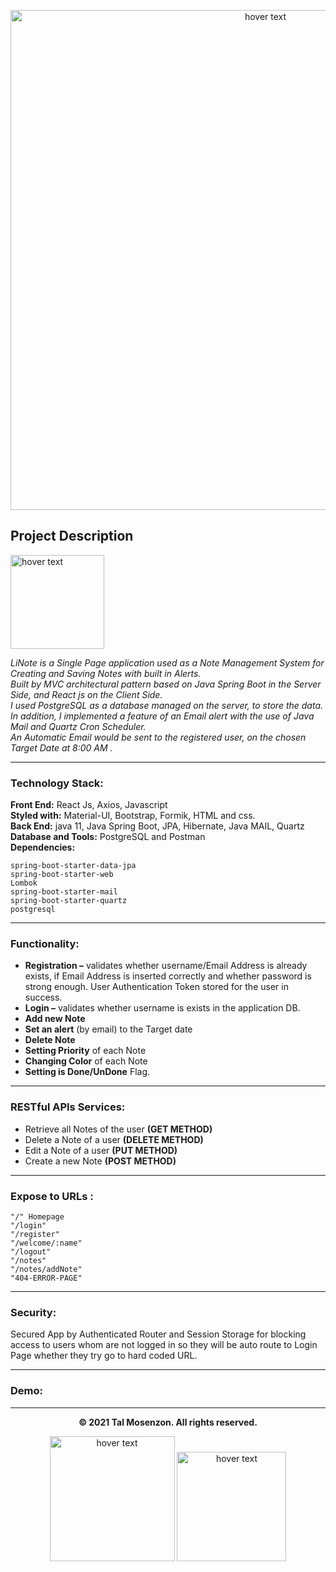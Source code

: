 
<p align="center">
      <img src="https://i.ibb.co/q1cz9nV/home.png" width="800" title="hover text">      
</p>

##   **Project Description**


<p align="left">
  <img src="https://i.ibb.co/Df3MzfG/1327bbd369c34c77953c6142d3eb619b.png" width="150" title="hover text">
</p>

*LiNote is a Single Page application used as a Note Management System for Creating and Saving Notes with built in Alerts.   <br>
Built by MVC architectural pattern based on Java Spring Boot in the Server Side, and React js on the Client Side.   <br>
I used PostgreSQL as a database managed on the server, to store the data. <br>
In addition, I implemented a feature of an Email alert with the use of Java Mail and Quartz Cron Scheduler. <br>
An Automatic Email would be sent to the registered user, on the chosen Target Date at 8:00 AM .*

---

### Technology Stack:
**Front End:** React Js, Axios, Javascript <br>
**Styled with:** Material-UI, Bootstrap, Formik, HTML and css.  <br>
**Back End:** java 11, Java Spring Boot, JPA, Hibernate, Java MAIL, Quartz  <br>
**Database and Tools:**  PostgreSQL and Postman  <br>
**Dependencies:**  
```
spring-boot-starter-data-jpa
spring-boot-starter-web
Lombok
spring-boot-starter-mail
spring-boot-starter-quartz
postgresql
```

---

### Functionality:
- **Registration –** validates whether username/Email Address is already exists, if Email Address is inserted correctly and whether password is strong enough.  User Authentication Token stored for the user in success. <br>
- **Login –** validates whether username is exists in the application DB. <br>
- **Add new Note** <br>
- **Set an alert** (by email) to the Target date <br>
- **Delete Note** <br>
- **Setting Priority** of each Note <br>
- **Changing Color** of each Note <br>
- **Setting is Done/UnDone** Flag. <br>

---

### RESTful APIs Services:
-	Retrieve all Notes of the user **(GET METHOD)** <br>
-	Delete a Note of a user **(DELETE METHOD)** <br>
-	Edit a Note of a user **(PUT METHOD)** <br>
-	Create a new Note **(POST METHOD)** <br>

---

### Expose to URLs :
	"/" Homepage 
	"/login" 
	"/register" 
	"/welcome/:name" 
	"/logout" 
	"/notes" 
	"/notes/addNote" 
	"404-ERROR-PAGE"

---

### Security:
Secured App by Authenticated Router and Session Storage for blocking access to users whom are not logged in so they will be auto route to Login Page whether they try go to hard coded URL. 


---

### Demo:

---


<p align="center">
  <b>© 2021 Tal Mosenzon.  All rights reserved.</b>
</p>

<p align="center">
      <img src="https://www.endivesoftware.com/blog/wp-content/uploads/2020/01/Spring-Boot-Application-Development.png" width="200" title="hover text">
        <img src="https://www.webrexstudio.com/wp-content/uploads/2019/05/react-js-image.png" width="175" title="hover text">
</p>

